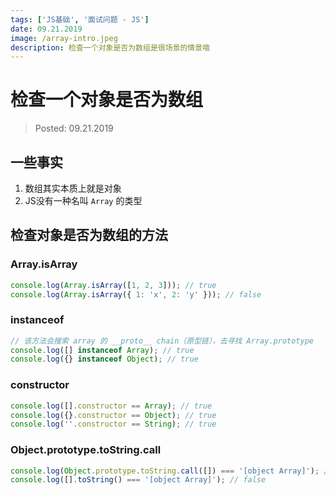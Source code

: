 ```yaml
---
tags: ['JS基础', '面试问题 - JS']
date: 09.21.2019
image: /array-intro.jpeg
description: 检查一个对象是否为数组是很场景的情景哦
---
```


# 检查一个对象是否为数组

> Posted: 09.21.2019

<Tag />

## 一些事实

1. 数组其实本质上就是对象
2. JS没有一种名叫 `Array` 的类型

## 检查对象是否为数组的方法

### Array.isArray

```javascript
console.log(Array.isArray([1, 2, 3])); // true
console.log(Array.isArray({ 1: 'x', 2: 'y' })); // false
```

### instanceof

```javascript
// 该方法会搜索 array 的 __proto__ chain（原型链），去寻找 Array.prototype
console.log([] instanceof Array); // true
console.log({} instanceof Object); // true
```

### constructor

```javascript
console.log([].constructor == Array); // true
console.log({}.constructor == Object); // true
console.log(''.constructor == String); // true
```

### Object.prototype.toString.call
```javascript
console.log(Object.prototype.toString.call([]) === '[object Array]'); // true
console.log([].toString() === '[object Array]'); // false
```

<Disqus />